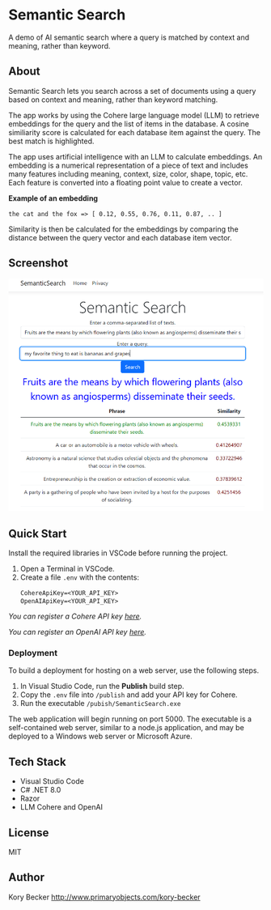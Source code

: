 Semantic Search
===============

A demo of AI semantic search where a query is matched by context and meaning, rather than keyword.

## About

Semantic Search lets you search across a set of documents using a query based on context and meaning, rather than keyword matching.

The app works by using the Cohere large language model (LLM) to retrieve embeddings for the query and the list of items in the database. A cosine similiarity score is calculated for each database item against the query. The best match is highlighted.

The app uses artificial intelligence with an LLM to calculate embeddings. An embedding is a numerical representation of a piece of text and includes many features including meaning, context, size, color, shape, topic, etc. Each feature is converted into a floating point value to create a vector.

**Example of an embedding**

```
the cat and the fox => [ 0.12, 0.55, 0.76, 0.11, 0.87, .. ]
```

Similarity is then be calculated for the embeddings by comparing the distance between the query vector and each database item vector.

## Screenshot

![Semantic Search](screenshot1.png)

## Quick Start

Install the required libraries in VSCode before running the project.

1. Open a Terminal in VSCode.
2. Create a file `.env` with the contents:
    ```
    CohereApiKey=<YOUR_API_KEY>
    OpenAIApiKey=<YOUR_API_KEY>
    ````

*You can register a Cohere API key [here](https://dashboard.cohere.com/api-keys).*

*You can register an OpenAI API key [here](https://platform.openai.com/account/api-keys).*

### Deployment

To build a deployment for hosting on a web server, use the following steps.

1. In Visual Studio Code, run the **Publish** build step.
2. Copy the `.env` file into `/publish` and add your API key for Cohere.
4. Run the executable `/pubish/SemanticSearch.exe`

The web application will begin running on port 5000. The executable is a self-contained web server, similar to a node.js application, and may be deployed to a Windows web server or Microsoft Azure.

## Tech Stack

- Visual Studio Code
- C# .NET 8.0
- Razor
- LLM Cohere and OpenAI

## License

MIT

## Author

Kory Becker http://www.primaryobjects.com/kory-becker
